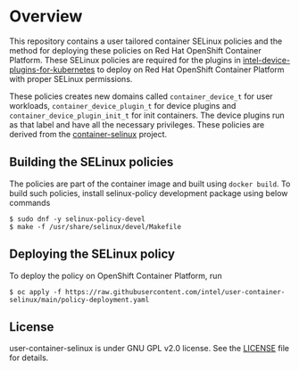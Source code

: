 # Overview
This repository contains a user tailored container SELinux policies and the method for deploying these policies on Red Hat OpenShift Container Platform. These SELinux policies are required for the plugins in [intel-device-plugins-for-kubernetes](https://github.com/intel/intel-device-plugins-for-kubernetes) to deploy on Red Hat OpenShift Container Platform with proper SELinux permissions.

These policies creates new domains called `container_device_t` for user workloads, `container_device_plugin_t` for device plugins and `container_device_plugin_init_t` for init containers. The device plugins run as that label and have all the necessary privileges.
These policies are derived from the [container-selinux](https://github.com/containers/container-selinux) project.

## Building the SELinux policies

The policies are part of the container image and built using `docker build`. To build such policies, install selinux-policy development package using below commands 
```
$ sudo dnf -y selinux-policy-devel
$ make -f /usr/share/selinux/devel/Makefile
```

## Deploying the SELinux policy

To deploy the policy on OpenShift Container Platform, run 
```
$ oc apply -f https://raw.githubusercontent.com/intel/user-container-selinux/main/policy-deployment.yaml
```


## License

user-container-selinux is under GNU GPL v2.0 license. See the [LICENSE](https://github.com/intel/user-container-selinux/blob/main/LICENSE) file for details.
